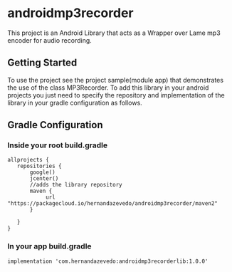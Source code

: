 # androidmp3recorder
This project is an Android Library that acts as a Wrapper over Lame mp3 encoder for audio recording.

## Getting Started
To use the project see the project sample(module app) that demonstrates the use of the class MP3Recorder.
To add this library in your android projects you just need to specify the repository and implementation of the library in your gradle configuration as follows.

## Gradle Configuration
### Inside your root build.gradle

 ```
 allprojects {
    repositories { 
        google()
        jcenter()
        //adds the library repository       
        maven {
             url "https://packagecloud.io/hernandazevedo/androidmp3recorder/maven2"
        }
       
    }
}
```

### In your app build.gradle

```
implementation 'com.hernandazevedo:androidmp3recorderlib:1.0.0'
```
